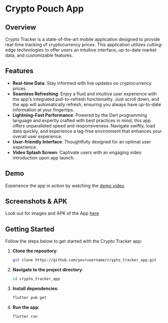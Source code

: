 # Crypto Pouch App

## Overview

Crypto Tracker is a state-of-the-art mobile application designed to provide real-time tracking of cryptocurrency prices. This application utilizes cutting-edge technologies to offer users an intuitive interface, up-to-date market data, and customizable features.

## Features

- **Real-time Data**: Stay informed with live updates on cryptocurrency prices.
- **Seamless Refreshing**: Enjoy a fluid and intuitive user experience with the app's integrated pull-to-refresh functionality. Just scroll down, and the app will automatically refresh, ensuring you always have up-to-date information at your fingertips.
- **Lightning-Fast Performance**: Powered by the Dart programming language and expertly crafted with best practices in mind, this app offers unparalleled speed and responsiveness. Navigate swiftly, load data quickly, and experience a lag-free environment that enhances your overall user experience.
- **User-friendly Interface**: Thoughtfully designed for an optimal user experience.
- **Video Splash Screen**: Captivate users with an engaging video introduction upon app launch.

## Demo

Experience the app in action by watching the [demo video]([https://drive.google.com/file/d/1mdPKF2LlWXKMykfmSkF6xEypcuS0h72W/view?usp=sharing](https://drive.google.com/file/d/1cF3V7ALZazaozKzLiSZlXH6ZONSoaMsm/view?usp=sharing)).

## Screenshots & APK

Look out for images and APK of the App [here](https://drive.google.com/drive/folders/16BgMTxbUBhUsbmZHYtH-lwMn1p6V0mb3?usp=sharing)

## Getting Started

Follow the steps below to get started with the Crypto Tracker app:

1. **Clone the repository**:
   ```bash
   git clone https://github.com/yourusername/crypto_tracker_app.git
1. **Navigate to the project directory**:
   ```bash
   cd crypto_tracker_app
1. **Install dependencies**:
   ```bash
   flutter pub get
1. **Run the app**:
   ```bash
   flutter run

